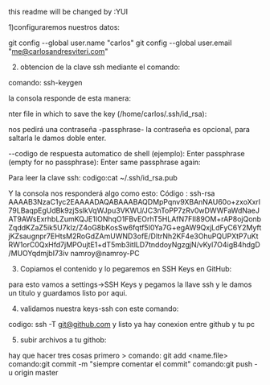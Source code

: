 this readme will be changed by :YUI


1)configuraremos nuestros datos:

git config --global user.name "carlos"
git config --global user.email "me@carlosandresviteri.com"

2) obtencion de la clave ssh mediante el comando:

comando: ssh-keygen

la consola responde de esta manera:

nter file in which to save the key (/home/carlos/.ssh/id_rsa):

nos pedirá una contraseña -passphrase- la contraseña es opcional, para saltarla le damos doble enter.

--codigo de respuesta automatico de shell (ejemplo): 
Enter passphrase (empty for no passphrase):
Enter same passphrase again: 

Para leer la clave ssh:
codigo:cat ~/.ssh/id_rsa.pub

Y la consola nos responderá algo como esto:
Código :
ssh-rsa AAAAB3NzaC1yc2EAAAADAQABAAABAQDMpPqnv9XBAnNAU60o+zxoXxrl79LBaqpEgUdBk9zjSslkVqWJpu3VKWU/JC3nToPP7zRv0wDWWFaWdNaeJAT9AWsExrhbLZumKQJE1IONhqO1FBvEOrhT5HLAfN7FII89OM+rAP8ojQonbZqddKZaZ5ik5U7kIz/Z4oG8bKosSw6fqtf5I0Ya7G+egAW9QxjLdFyC6Y2MyftjKZsaugnpr7EHtsM2RoGdZAmUWND3ofE/DltrNh2KF4e3OhuPQUPXtP7uKtRW1orC0QxHfd7jMPOujtE1+dT5mb3itlLD7tnddoyNgzgjN/vKyl7O4igB4hdgD/MUOYqdmjbI73iv namroy@namroy-PC

3) Copiamos el contenido y lo pegaremos en SSH Keys en GitHub:

para esto vamos a settings->SSH Keys y pegamos la llave ssh y le damos un titulo  y guardamos listo por aqui.

4) validamos nuestra keys-ssh con este comando:

codigo: ssh -T git@github.com
y listo ya hay conexion entre github y tu pc

5) subir archivos a tu githob:

hay que hacer tres cosas primero > 
comando: git add <name.file>
comando:git commit -m "siempre comentar el commit"
comando:git push -u origin master


